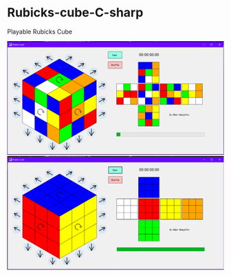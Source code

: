 # Rubicks-cube-C-sharp
 Playable Rubicks Cube

![screenshot 1](/pics/Capture.PNG)
![screenshot 2](/pics/Capture1.PNG)
